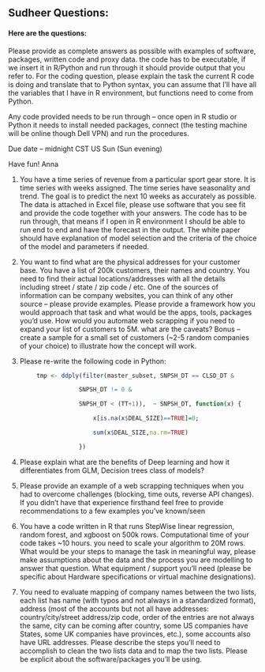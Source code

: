 ## Sudheer Questions:

#### Here are the questions: 

Please provide as complete answers as possible with examples of software, packages, written code and proxy data.  the code has to be executable, if we insert it in R/Python and run through it should provide output that you refer to. For the coding question, please explain the task the current R code is doing and translate that to Python syntax, you can assume that I’ll have all the variables that I have in R environment, but functions need to come from Python.

Any code provided needs to be run through – once open in R studio or Python it needs to install needed packages, connect (the testing machine will be online though Dell VPN) and run the procedures.

Due date – midnight CST US Sun (Sun evening)

Have fun!
Anna

1. You have a time series of revenue from a particular sport gear store. It is time series with weeks assigned. The time series have seasonality and trend. The goal is to predict the next  10 weeks as accurately as possible. The data is attached in Excel file, please use software that you see fit and provide the code together with your answers. The code has to be run through, that means if I open in R environment I should be able to run end to end and have the forecast in the output. The white paper should have explanation of model selection and the criteria of the choice of the model and parameters if needed.

2. You want to find what are the physical addresses for your customer base. You have a list of 200k customers, their names and country. You need to find their actual locations/addresses with all the details including street / state / zip code / etc. One of the sources of information can be company websites, you can think of any other source – please provide examples. Please provide a framework how you would approach that task and what would be the apps, tools, packages you’d use. How would you automate web scrapping if you need to expand your list of customers to 5M. what are the caveats?  Bonus – create a sample for a small set of customers (~2-5 random companies of your choice) to illustrate how the concept will work.

3. Please re-write the following code in Python:

``` R
        tmp <- ddply(filter(master_subset, SNPSH_DT == CLSD_DT &

                    SNPSH_DT != 0 &

                    SNPSH_DT < (TT+1)),  ~ SNPSH_DT, function(x) {

                        x[is.na(x$DEAL_SIZE)==TRUE]=0;

                        sum(x$DEAL_SIZE,na.rm=TRUE)

                    })
```

4. Please explain what are the benefits of Deep learning and how it differentiates from GLM, Decision trees class of models?

5. Please provide an example of a web scrapping techniques when you had to overcome challenges (blocking, time outs, reverse API changes). If you didn’t have that experience firsthand feel free to provide recommendations to a few examples you’ve known/seen

6. You have a code written in R that runs StepWise linear regression, random forest, and xgboost on 500k rows. Computational time of your code takes ~10 hours. you need to scale your algorithm to 20M rows. What would be your steps to manage the task in meaningful way, please make assumptions about the data and the process you are modelling to answer that question. What equipment / support you’ll  need (please be specific about Hardware specifications or virtual machine designations).

7. You need to evaluate mapping of company names between the two lists, each list has name (with typos and not always in a standardized format), address (most of the accounts but not all have addresses: country/city/street address/zip code, order of the entries are not always the same, city can be coming after country, some US companies have States, some UK companies have provinces, etc.), some accounts also have URL addresses. Please describe the steps you’ll need to accomplish to clean the two lists data and to map the two lists. Please be explicit about the software/packages you’ll be using.

  

  